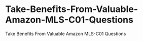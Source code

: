 # Take-Benefits-From-Valuable-Amazon-MLS-C01-Questions
Take Benefits From Valuable Amazon MLS-C01 Questions
